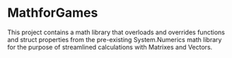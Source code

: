 # MathforGames
This project contains a math library that overloads and overrides functions and struct properties from the pre-existing System.Numerics math library for the purpose of streamlined calculations with Matrixes and Vectors.
